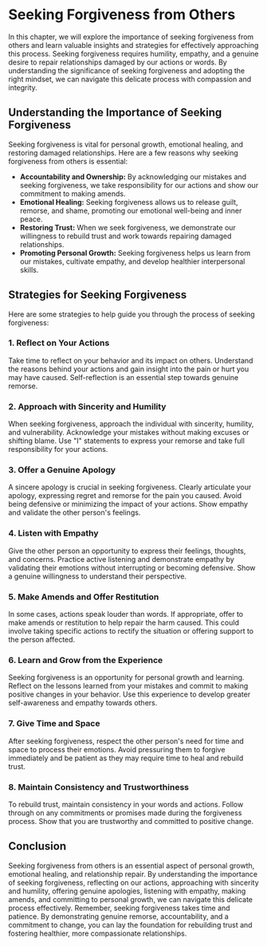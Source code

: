 Seeking Forgiveness from Others
========================================

In this chapter, we will explore the importance of seeking forgiveness from others and learn valuable insights and strategies for effectively approaching this process. Seeking forgiveness requires humility, empathy, and a genuine desire to repair relationships damaged by our actions or words. By understanding the significance of seeking forgiveness and adopting the right mindset, we can navigate this delicate process with compassion and integrity.

Understanding the Importance of Seeking Forgiveness
---------------------------------------------------

Seeking forgiveness is vital for personal growth, emotional healing, and restoring damaged relationships. Here are a few reasons why seeking forgiveness from others is essential:

* **Accountability and Ownership:** By acknowledging our mistakes and seeking forgiveness, we take responsibility for our actions and show our commitment to making amends.
* **Emotional Healing:** Seeking forgiveness allows us to release guilt, remorse, and shame, promoting our emotional well-being and inner peace.
* **Restoring Trust:** When we seek forgiveness, we demonstrate our willingness to rebuild trust and work towards repairing damaged relationships.
* **Promoting Personal Growth:** Seeking forgiveness helps us learn from our mistakes, cultivate empathy, and develop healthier interpersonal skills.

Strategies for Seeking Forgiveness
----------------------------------

Here are some strategies to help guide you through the process of seeking forgiveness:

### 1. Reflect on Your Actions

Take time to reflect on your behavior and its impact on others. Understand the reasons behind your actions and gain insight into the pain or hurt you may have caused. Self-reflection is an essential step towards genuine remorse.

### 2. Approach with Sincerity and Humility

When seeking forgiveness, approach the individual with sincerity, humility, and vulnerability. Acknowledge your mistakes without making excuses or shifting blame. Use "I" statements to express your remorse and take full responsibility for your actions.

### 3. Offer a Genuine Apology

A sincere apology is crucial in seeking forgiveness. Clearly articulate your apology, expressing regret and remorse for the pain you caused. Avoid being defensive or minimizing the impact of your actions. Show empathy and validate the other person's feelings.

### 4. Listen with Empathy

Give the other person an opportunity to express their feelings, thoughts, and concerns. Practice active listening and demonstrate empathy by validating their emotions without interrupting or becoming defensive. Show a genuine willingness to understand their perspective.

### 5. Make Amends and Offer Restitution

In some cases, actions speak louder than words. If appropriate, offer to make amends or restitution to help repair the harm caused. This could involve taking specific actions to rectify the situation or offering support to the person affected.

### 6. Learn and Grow from the Experience

Seeking forgiveness is an opportunity for personal growth and learning. Reflect on the lessons learned from your mistakes and commit to making positive changes in your behavior. Use this experience to develop greater self-awareness and empathy towards others.

### 7. Give Time and Space

After seeking forgiveness, respect the other person's need for time and space to process their emotions. Avoid pressuring them to forgive immediately and be patient as they may require time to heal and rebuild trust.

### 8. Maintain Consistency and Trustworthiness

To rebuild trust, maintain consistency in your words and actions. Follow through on any commitments or promises made during the forgiveness process. Show that you are trustworthy and committed to positive change.

Conclusion
----------

Seeking forgiveness from others is an essential aspect of personal growth, emotional healing, and relationship repair. By understanding the importance of seeking forgiveness, reflecting on our actions, approaching with sincerity and humility, offering genuine apologies, listening with empathy, making amends, and committing to personal growth, we can navigate this delicate process effectively. Remember, seeking forgiveness takes time and patience. By demonstrating genuine remorse, accountability, and a commitment to change, you can lay the foundation for rebuilding trust and fostering healthier, more compassionate relationships.
